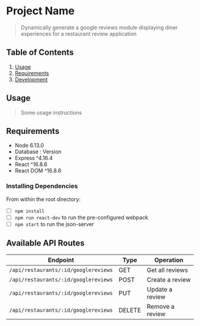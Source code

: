 # Project Name

> Dynamically generate a google reviews module displaying diner experiences for a restaurant review application

## Table of Contents

1. [Usage](#Usage)
1. [Requirements](#requirements)
1. [Development](#development)

## Usage

> Some usage instructions

## Requirements

- Node 6.13.0
- Database : Version
- Express ^4.16.4
- React ^16.8.6
- React DOM ^16.8.6


### Installing Dependencies

From within the root directory:

- [ ] `npm install`
- [ ] `npm run react-dev` to run the pre-configured webpack
- [ ] `npm start` to run the json-server

## Available API Routes

| Endpoint                            | Type   | Operation           |
|-------------------------------------|--------|---------------------|
| `/api/restaurants/:id/googlereviews`| GET    | Get all reviews     |
| `/api/restaurants/:id/googlereviews`| POST   | Create a review     |
| `/api/restaurants/:id/googlereviews`| PUT    | Update a review     |
| `/api/restaurants/:id/googlereviews`| DELETE | Remove a review     |